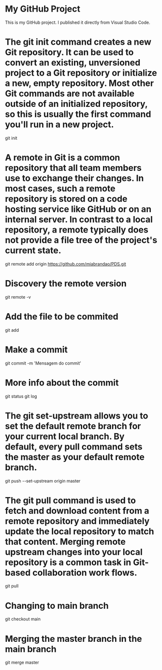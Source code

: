 # My GitHub Project

This is my GitHub project. I published it directly from Visual Studio Code.

# The git init command creates a new Git repository. It can be used to convert an existing, unversioned project to a Git repository or initialize a new, empty repository. Most other Git commands are not available outside of an initialized repository, so this is usually the first command you'll run in a new project.
git init

# A remote in Git is a common repository that all team members use to exchange their changes. In most cases, such a remote repository is stored on a code hosting service like GitHub or on an internal server. In contrast to a local repository, a remote typically does not provide a file tree of the project's current state.
git remote add origin https://github.com/miabrandao/PDS.git

# Discovery the remote version
git remote -v

# Add the file to be commited
git add <nome-do-arquivo>

# Make a commit
git commit -m 'Mensagem do commit'

# More info about the commit
git status
git log

# The git set-upstream allows you to set the default remote branch for your current local branch. By default, every pull command sets the master as your default remote branch.
git push --set-upstream origin master

# The git pull command is used to fetch and download content from a remote repository and immediately update the local repository to match that content. Merging remote upstream changes into your local repository is a common task in Git-based collaboration work flows.
git pull

# Changing to main branch
git checkout main

# Merging the master branch in the main branch
git merge master
